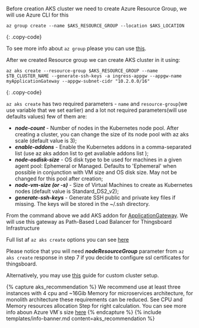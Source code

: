 Before creation AKS cluster we need to create Azure Resource Group, we will use Azure CLI for this 
```
az group create --name $AKS_RESOURCE_GROUP --location $AKS_LOCATION
```
{: .copy-code}

To see more info about `az group` please you can use [this](https://docs.microsoft.com/en-us/cli/azure/group). 

After we created Resource group we can create AKS cluster in it using: 
```
az aks create --resource-group $AKS_RESOURCE_GROUP --name $TB_CLUSTER_NAME --generate-ssh-keys -a ingress-appgw --appgw-name myApplicationGateway --appgw-subnet-cidr "10.2.0.0/16"
```
{: .copy-code}

`az aks create` has two required parameters - `name` and `resource-group`(we use variable that we set earlier)
and a lot not required parameters(will use defaults values) few of them are:

  - ***node-count*** - Number of nodes in the Kubernetes node pool. After creating a cluster, you can change the size of its node pool with az aks scale (default value is 3);
  - ***enable-addons*** - Enable the Kubernetes addons in a comma-separated list (use az aks addon list to get avaliable addons list );
  - ***node-osdisk-size*** - OS disk type to be used for machines in a given agent pool: Ephemeral or Managed. Defaults to 'Ephemeral' when possible in conjunction with VM size and OS disk size. May not be changed for this pool after creation;
  - ***node-vm-size (or -s)*** - Size of Virtual Machines to create as Kubernetes nodes (default value is Standard_DS2_v2);
  - ***generate-ssh-keys*** - Generate SSH public and private key files if missing. The keys will be stored in the ~/.ssh directory. 

From the command above we add AKS addon for [ApplicationGateway](https://docs.microsoft.com/en-us/azure/application-gateway/). We will use this gateway as Path-Based Load Balancer for Thingsboard Infrastructure

Full list af `az aks create` options you can see [here](https://docs.microsoft.com/en-us/cli/azure/aks?view=azure-cli-latest#az_aks_create)

Please notice that you will need ***nodeResourceGroup*** parameter from `az aks create` response in step 7 if you decide to configure ssl certificates for thingsboard. 

Alternatively, you may use [this](https://docs.microsoft.com/en-us/azure/aks/kubernetes-walkthrough-portal) guide for custom cluster setup.

{% capture aks_recommendation %}
We recommend use at least three instances with 4 cpu and ~16Gib Memory for microservices architecture, for monolith architecture
these requirements can be reduced. See CPU and Memory resources allocation Step for right calculation. You can see more info
aboun Azure VM`s size [here](https://docs.microsoft.com/en-us/azure/virtual-machines/sizes)
{% endcapture %}
{% include templates/info-banner.md content=aks_recommendation %}